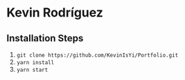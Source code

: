 # Kevin Rodríguez

## Installation Steps
1. `git clone https://github.com/KevinIsYi/Portfolio.git`
2. `yarn install`
3. `yarn start`
